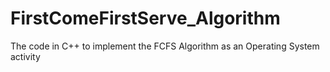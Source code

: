 # FirstComeFirstServe_Algorithm
The code in C++ to implement the FCFS Algorithm as an Operating System activity

